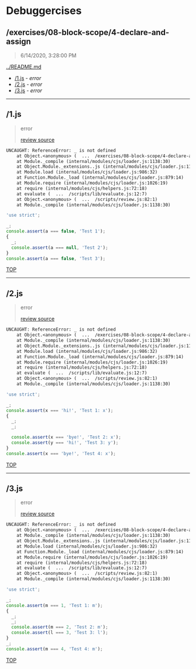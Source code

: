 # Debuggercises 

## /exercises/08-block-scope/4-declare-and-assign 

> 6/14/2020, 3:28:00 PM 

[../README.md](../README.md)

- [/1.js](#1js) - _error_ 
- [/2.js](#2js) - _error_ 
- [/3.js](#3js) - _error_ 

---

## /1.js 

> error 
>
> [review source](../../../exercises/08-block-scope/4-declare-and-assign/1.js)

```txt
UNCAUGHT: ReferenceError: _ is not defined
    at Object.<anonymous> (  ...  /exercises/08-block-scope/4-declare-and-assign/1.js:3:1)
    at Module._compile (internal/modules/cjs/loader.js:1138:30)
    at Object.Module._extensions..js (internal/modules/cjs/loader.js:1158:10)
    at Module.load (internal/modules/cjs/loader.js:986:32)
    at Function.Module._load (internal/modules/cjs/loader.js:879:14)
    at Module.require (internal/modules/cjs/loader.js:1026:19)
    at require (internal/modules/cjs/helpers.js:72:18)
    at evaluate (  ...  /scripts/lib/evaluate.js:12:7)
    at Object.<anonymous> (  ...  /scripts/review.js:82:1)
    at Module._compile (internal/modules/cjs/loader.js:1138:30) 
```

```js
'use strict';

_;
console.assert(a === false, 'Test 1');
{
  _;
  console.assert(a === null, 'Test 2');
}
console.assert(a === false, 'Test 3');

```

[TOP](#debuggercises)

---

## /2.js 

> error 
>
> [review source](../../../exercises/08-block-scope/4-declare-and-assign/2.js)

```txt
UNCAUGHT: ReferenceError: _ is not defined
    at Object.<anonymous> (  ...  /exercises/08-block-scope/4-declare-and-assign/2.js:3:1)
    at Module._compile (internal/modules/cjs/loader.js:1138:30)
    at Object.Module._extensions..js (internal/modules/cjs/loader.js:1158:10)
    at Module.load (internal/modules/cjs/loader.js:986:32)
    at Function.Module._load (internal/modules/cjs/loader.js:879:14)
    at Module.require (internal/modules/cjs/loader.js:1026:19)
    at require (internal/modules/cjs/helpers.js:72:18)
    at evaluate (  ...  /scripts/lib/evaluate.js:12:7)
    at Object.<anonymous> (  ...  /scripts/review.js:82:1)
    at Module._compile (internal/modules/cjs/loader.js:1138:30) 
```

```js
'use strict';

_;
console.assert(x === 'hi!', 'Test 1: x');
{
  _;
  _;

  console.assert(x === 'bye!', 'Test 2: x');
  console.assert(y === 'hi!', 'Test 3: y');
}
console.assert(x === 'bye!', 'Test 4: x');

```

[TOP](#debuggercises)

---

## /3.js 

> error 
>
> [review source](../../../exercises/08-block-scope/4-declare-and-assign/3.js)

```txt
UNCAUGHT: ReferenceError: _ is not defined
    at Object.<anonymous> (  ...  /exercises/08-block-scope/4-declare-and-assign/3.js:3:1)
    at Module._compile (internal/modules/cjs/loader.js:1138:30)
    at Object.Module._extensions..js (internal/modules/cjs/loader.js:1158:10)
    at Module.load (internal/modules/cjs/loader.js:986:32)
    at Function.Module._load (internal/modules/cjs/loader.js:879:14)
    at Module.require (internal/modules/cjs/loader.js:1026:19)
    at require (internal/modules/cjs/helpers.js:72:18)
    at evaluate (  ...  /scripts/lib/evaluate.js:12:7)
    at Object.<anonymous> (  ...  /scripts/review.js:82:1)
    at Module._compile (internal/modules/cjs/loader.js:1138:30) 
```

```js
'use strict';

_;
console.assert(m === 1, 'Test 1: m');
{
  _;
  _;
  console.assert(m === 2, 'Test 2: m');
  console.assert(l === 3, 'Test 3: l');
}
_;
console.assert(m === 4, 'Test 4: m');

```

[TOP](#debuggercises)

